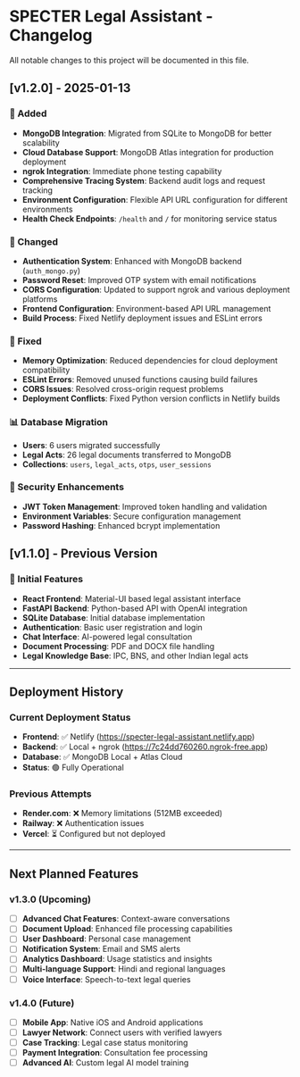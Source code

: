 # SPECTER Legal Assistant - Changelog

All notable changes to this project will be documented in this file.

## [v1.2.0] - 2025-01-13

### 🚀 Added
- **MongoDB Integration**: Migrated from SQLite to MongoDB for better scalability
- **Cloud Database Support**: MongoDB Atlas integration for production deployment
- **ngrok Integration**: Immediate phone testing capability
- **Comprehensive Tracing System**: Backend audit logs and request tracking
- **Environment Configuration**: Flexible API URL configuration for different environments
- **Health Check Endpoints**: `/health` and `/` for monitoring service status

### 🔧 Changed
- **Authentication System**: Enhanced with MongoDB backend (`auth_mongo.py`)
- **Password Reset**: Improved OTP system with email notifications
- **CORS Configuration**: Updated to support ngrok and various deployment platforms
- **Frontend Configuration**: Environment-based API URL management
- **Build Process**: Fixed Netlify deployment issues and ESLint errors

### 🐛 Fixed
- **Memory Optimization**: Reduced dependencies for cloud deployment compatibility
- **ESLint Errors**: Removed unused functions causing build failures
- **CORS Issues**: Resolved cross-origin request problems
- **Deployment Conflicts**: Fixed Python version conflicts in Netlify builds

### 📊 Database Migration
- **Users**: 6 users migrated successfully
- **Legal Acts**: 26 legal documents transferred to MongoDB
- **Collections**: `users`, `legal_acts`, `otps`, `user_sessions`

### 🔐 Security Enhancements
- **JWT Token Management**: Improved token handling and validation
- **Environment Variables**: Secure configuration management
- **Password Hashing**: Enhanced bcrypt implementation

## [v1.1.0] - Previous Version

### 🚀 Initial Features
- **React Frontend**: Material-UI based legal assistant interface
- **FastAPI Backend**: Python-based API with OpenAI integration
- **SQLite Database**: Initial database implementation
- **Authentication**: Basic user registration and login
- **Chat Interface**: AI-powered legal consultation
- **Document Processing**: PDF and DOCX file handling
- **Legal Knowledge Base**: IPC, BNS, and other Indian legal acts

---

## Deployment History

### Current Deployment Status
- **Frontend**: ✅ Netlify (https://specter-legal-assistant.netlify.app)
- **Backend**: ✅ Local + ngrok (https://7c24dd760260.ngrok-free.app)
- **Database**: ✅ MongoDB Local + Atlas Cloud
- **Status**: 🟢 Fully Operational

### Previous Attempts
- **Render.com**: ❌ Memory limitations (512MB exceeded)
- **Railway**: ❌ Authentication issues
- **Vercel**: ⏳ Configured but not deployed

---

## Next Planned Features

### v1.3.0 (Upcoming)
- [ ] **Advanced Chat Features**: Context-aware conversations
- [ ] **Document Upload**: Enhanced file processing capabilities
- [ ] **User Dashboard**: Personal case management
- [ ] **Notification System**: Email and SMS alerts
- [ ] **Analytics Dashboard**: Usage statistics and insights
- [ ] **Multi-language Support**: Hindi and regional languages
- [ ] **Voice Interface**: Speech-to-text legal queries

### v1.4.0 (Future)
- [ ] **Mobile App**: Native iOS and Android applications
- [ ] **Lawyer Network**: Connect users with verified lawyers
- [ ] **Case Tracking**: Legal case status monitoring
- [ ] **Payment Integration**: Consultation fee processing
- [ ] **Advanced AI**: Custom legal AI model training
